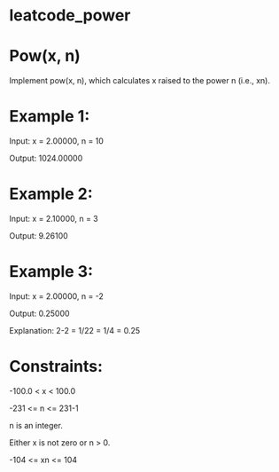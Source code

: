 # leatcode_power


# Pow(x, n)



Implement pow(x, n), which calculates x raised to the power n (i.e., xn).

 

# Example 1:



Input: x = 2.00000, n = 10



Output: 1024.00000



# Example 2:



Input: x = 2.10000, n = 3



Output: 9.26100



# Example 3:


Input: x = 2.00000, n = -2



Output: 0.25000




Explanation: 2-2 = 1/22 = 1/4 = 0.25
 


# Constraints:



-100.0 < x < 100.0



-231 <= n <= 231-1



n is an integer.



Either x is not zero or n > 0.


-104 <= xn <= 104

